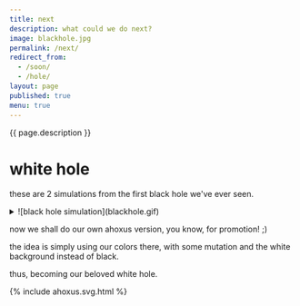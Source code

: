 ```yaml
---
title: next
description: what could we do next?
image: blackhole.jpg
permalink: /next/
redirect_from:
  - /soon/
  - /hole/
layout: page
published: true
menu: true
---
```


{{ page.description }}

# white hole

these are 2 simulations from the first black hole we've ever seen.

<details>
  <summary markdown="span">![black hole simulation](blackhole.gif)</summary>
  
  this one in YouTube is much cooler, though... and probably even more precise!

  <iframe width="400" height="225" src="https://www.youtube.com/embed/KikdPbX7z8Q" frameborder="0" allow="accelerometer; autoplay; encrypted-media; gyroscope; picture-in-picture" allowfullscreen></iframe>
</details>

now we shall do our own ahoxus version, you know, for promotion! ;)

the idea is simply using our colors there, with some mutation and the white background instead of black.

thus, becoming our beloved white hole.

{% include ahoxus.svg.html %}
